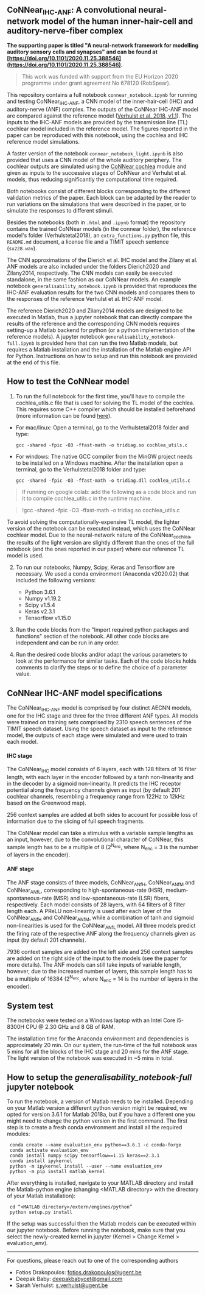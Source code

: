## CoNNear<sub>IHC-ANF</sub>: A convolutional neural-network model of the human inner-hair-cell and auditory-nerve-fiber complex

**The supporting paper is titled "A neural-network framework for modelling auditory sensory cells and synapses" and can be found at [https://doi.org/10.1101/2020.11.25.388546](https://doi.org/10.1101/2020.11.25.388546).**

> This work was funded with support from the EU Horizon 2020 programme under grant agreement No 678120 (RobSpear).


This repository contains a full notebook `connear_notebook.ipynb` for running and testing CoNNear<sub>IHC-ANF</sub>, a CNN model of the inner-hair-cell (IHC) and auditory-nerve (ANF) complex. The outputs of the CoNNear IHC-ANF model are compared against the reference model ([Verhulst et al. 2018, v1.1](https://github.com/HearingTechnology/Verhulstetal2018Model/tree/v1.1-master)). The inputs to the IHC-ANF models are provided by the transmission line (TL) cochlear model included in the reference model. The figures reported in the paper can be reproduced with this notebook, using the cochlea and IHC reference model simulations.

A faster version of the notebook `connear_notebook_light.ipynb` is also provided that uses a CNN model of the whole auditory periphery. The cochlear outputs are simulated using the [CoNNear cochlea](https://github.com/HearingTechnology/CoNNear_cochlea) module and given as inputs to the successive stages of CoNNear and Verhulst et al. models, thus reducing significantly the computational time required. 

Both notebooks consist of different blocks corresponding to the different validation metrics of the paper. Each block can be adapted by the reader to run variations on the simulations that were described in the paper, or to simulate the responses to different stimuli.

Besides the notebooks (both in `.html` and `.ipynb` format) the repository contains the trained CoNNear models (in the connear folder), the reference model's folder (Verhulstetal2018), an `extra_functions.py` python file, this `README.md` document, a license file and a TIMIT speech sentence (`sx228.wav`). 

The CNN approximations of the Dierich et al. IHC model and the Zilany et al. ANF models are also included under the folders Dierich2020 and Zilany2014, respectively. The CNN models can easily be executed standalone, in the same fashion as our CoNNear models. An example notebook `generalisability_notebook.ipynb` is provided that reproduces the IHC-ANF evaluation results for the two CNN models and compares them to the responses of the reference Verhulst et al. IHC-ANF model.

The reference Dierich2020 and Zilany2014 models are designed to be executed in Matlab, thus a jupyter notebook that can directly compare the results of the reference and the corresponding CNN models requires setting-up a Matlab backend for python (or a python implementation of the reference models). A jupyter notebook `generalisability_notebook-full.ipynb` is provided here that can run the two Matlab models, but requires a Matlab installation and the installation of the Matlab engine API for Python. Instructions on how to setup and run this notebook are provided at the end of this file.

## How to test the CoNNear model

1. To run the full notebook for the first time, you'll have to compile the cochlea_utils.c file that is used for solving the TL model of the cochlea. This requires some C++ compiler which should be installed beforehand (more information can be found [here](https://github.com/HearingTechnology/Verhulstetal2018Model#verhulstetal2018model)). 

* For mac/linux:
 Open a terminal, go to the Verhulstetal2018 folder and type:
 
     `gcc -shared -fpic -O3 -ffast-math -o tridiag.so cochlea_utils.c`

* For windows:
 The native GCC compiler from the MinGW project needs to be installed on a Windows machine. After the installation open a terminal, go to the Verhulstetal2018 folder and type:

     `gcc -shared -fpic -O3 -ffast-math -o tridiag.dll cochlea_utils.c`
     
> If running on google colab: add the following as a code block and run it to compile cochlea_utils.c in the runtime machine.

>	!gcc -shared -fpic -O3 -ffast-math -o tridiag.so cochlea_utils.c

To avoid solving the computationally-expensive TL model, the lighter version of the notebook can be executed instead, which uses the CoNNear cochlear model. Due to the neural-network nature of the CoNNear<sub>cochlea</sub>, the results of the light version are slightly different than the ones of the full notebook (and the ones reported in our paper) where our reference TL model is used.

2. To run our notebooks, Numpy, Scipy, Keras and Tensorflow are necessary. We used a conda environment (Anaconda v2020.02) that included the following versions: 
	+ Python 3.6.1
	+ Numpy v1.19.2
	+ Scipy v1.5.4
	+ Keras v2.3.1
	+ Tensorflow v1.15.0

3. Run the code blocks from the "Import required python packages and functions" section of the notebook. All other code blocks are independent and can be run in any order. 

4. Run the desired code blocks and/or adapt the various parameters to look at the performance for similar tasks. Each of the code blocks holds comments to clarify the steps or to define the choice of a parameter value. 
    
## CoNNear IHC-ANF model specifications

The CoNNear<sub>IHC-ANF</sub> model is comprised by four distinct AECNN models, one for the IHC stage and three for the three different ANF types. All models were trained on training sets comprised by 2310 speech sentences of the TIMIT speech dataset. Using the speech dataset as input to the reference model, the outputs of each stage were simulated and were used to train each model.

#### IHC stage

The CoNNear<sub>IHC</sub> model consists of 6 layers, each with 128 filters of 16 filter length, with each layer in the encoder followed by a tanh non-linearity and in the decoder by a sigmoid non-linearity.
It predicts the IHC receptor potential along the frequency channels given as input (by default 201 cochlear channels, resembling a frequency range from 122Hz to 12kHz based on the Greenwood map). 

256 context samples are added at both sides to account for possible loss of information due to the slicing of full speech fragments. 

The CoNNear model can take a stimulus with a variable sample lengths as an input, however, due to the convolutional character of CoNNear, this sample length has to be a multiple of 8 (2<sup>N<sub>enc</sub></sup>, where N<sub>enc</sub> = 3 is the number of layers in the encoder).

#### ANF stage

The ANF stage consists of three models, CoNNear<sub>ANfH</sub>, CoNNear<sub>ANfM</sub> and CoNNear<sub>ANfL</sub>, corresponding to high-spontaneous-rate (HSR), medium-spontaneous-rate (MSR) and low-spontaneous-rate (LSR) fibers, respectively. Each model consists of 28 layers, with 64 filters of 8 filter length each. A PReLU non-linearity is used after each layer of the CoNNear<sub>ANfH</sub> and CoNNear<sub>ANfM</sub>, while a combination of tanh and sigmoid non-linearities is used for the CoNNear<sub>ANfL</sub> model. All three models predict the firing rate of the respective ANF along the frequency channels given as input (by default 201 channels). 

7936 context samples are added on the left side and 256 context samples are added on the right side of the input to the models (see the paper for more details). The ANF models can still take inputs of variable length, however, due to the increased number of layers, this sample length has to be a multiple of 16384 (2<sup>N<sub>enc</sub></sup>, where N<sub>enc</sub> = 14 is the number of layers in the encoder).

## System test

The notebooks were tested on a Windows laptop with an Intel Core i5-8300H CPU @ 2.30 GHz and 8 GB of RAM.

The installation time for the Anaconda environment and dependencies is approximately 20 min. On our system, the run-time of the full notebook was 5 mins for all the blocks of the IHC stage and 20 mins for the ANF stage. The light version of the notebook was executed in ~5 mins in total.

## How to setup the *generalisability_notebook-full* jupyter notebook

To run the notebook, a version of Matlab needs to be installed. Depending on your Matlab version a different python version might be required, we opted for version 3.6.1 for Matlab 2018a, but if you have a different one you might need to change the python version in the first command. The first step is to create a fresh conda environment and install all the required modules:

     conda create --name evaluation_env python==3.6.1 -c conda-forge
     conda activate evaluation_env
     conda install numpy scipy tensorflow==1.15 keras==2.3.1
     conda install ipykernel
     python -m ipykernel install --user --name evaluation_env
     python -m pip install matlab_kernel

After everything is installed, navigate to your MATLAB directory and install the Matlab-python engine (changing \<MATLAB directory> with the directory of your Matlab installation):

     cd “<MATLAB directory>/extern/engines/python”
     python setup.py install
     
If the setup was successful then the Matlab models can be executed within our jupyter notebook. Before running the notebook, make sure that you select the newly-created kernel in jupyter (Kernel > Change Kernel > evaluation_env).

----
For questions, please reach out to one of the corresponding authors

* Fotios Drakopoulos: fotios.drakopoulos@ugent.be
* Deepak Baby: deepakbabycet@gmail.com
* Sarah Verhulst: s.verhulst@ugent.be


